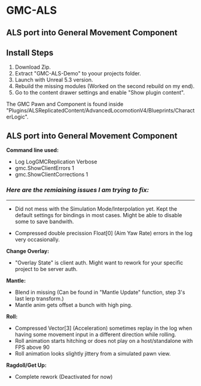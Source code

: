 # GMC-ALS
## ALS port into General Movement Component
## Install Steps
1. Download Zip.
2. Extract "GMC-ALS-Demo" to yoour projects folder.
3. Launch with Unreal 5.3 version.
4. Rebuild the missing modules (Worked on the second rebuild on my end).
5. Go to the content drawer settings and enable "Show plugin content".
   
The GMC Pawn and Component is found inside "Plugins/ALSReplicatedContent/AdvancedLocomotionV4/Blueprints/CharacterLogic".

## ALS port into General Movement Component

**Command line used:**
- Log LogGMCReplication Verbose
- gmc.ShowClientErrors 1
- gmc.ShowClientCorrections 1

### _Here are the remiaining issues I am trying to fix:_
____________________________________
- Did not mess with the Simulation Mode/Interpolation yet. Kept the default settings for bindings in most cases. Might be able to disable some to save bandwith.

- Compressed double precission Float[0] (Aim Yaw Rate) errors in the log very occasionally.

**Change Overlay:**
- "Overlay State" is client auth. Might want to rework for your specific project to be server auth.

**Mantle:**
- Blend in missing (Can be found in "Mantle Update" function, step 3's last lerp transform.)
- Mantle anim gets offset a bunch with high ping.

**Roll:**
- Compressed Vector[3] (Acceleration) sometimes replay in the log when having some movement input in a different direction while rolling.
- Roll animation starts hitching or does not play on a host/standalone with FPS above 90
- Roll animation looks slightly jittery from a simulated pawn view.
  
**Ragdoll/Get Up:**
- Complete rework (Deactivated for now)
